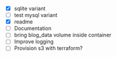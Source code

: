 - [x] sqlite variant
- [ ] test mysql variant
- [x] readme
- [ ] Documentation
- [ ] bring blog_data volume inside container
- [ ] Improve logging
- [ ] Provision s3 with terraform?